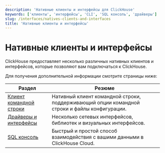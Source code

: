 ```yaml
---
description: 'Нативные клиенты и интерфейсы для ClickHouse'
keywords: ['клиенты', 'интерфейсы', 'CLI', 'SQL консоль', 'драйверы']
slug: /interfaces/natives-clients-and-interfaces
title: 'Нативные клиенты и интерфейсы'
---
```



# Нативные клиенты и интерфейсы

ClickHouse предоставляет несколько различных нативных клиентов и интерфейсов, которые позволяют вам подключаться к ClickHouse.

Для получения дополнительной информации смотрите страницы ниже:

| Раздел                                                      | Резюме                                                                             |
|------------------------------------------------------------|-----------------------------------------------------------------------------------|
| [Клиент командной строки](/interfaces/cli)               | Нативный клиент командной строки, поддерживающий опции командной строки и файлы конфигурации. |
| [Драйверы и интерфейсы](/interfaces/overview)            | Несколько сетевых интерфейсов, библиотек и визуальных интерфейсов.                |
| [SQL консоль](/integrations/sql-clients/sql-console)     | Быстрый и простой способ взаимодействия с вашими данными в ClickHouse Cloud.      |
